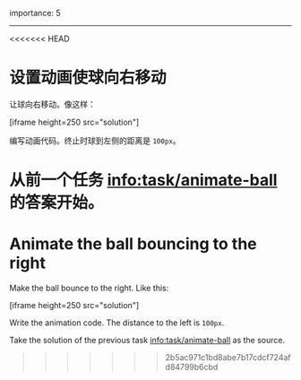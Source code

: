 importance: 5

---

<<<<<<< HEAD
# 设置动画使球向右移动

让球向右移动。像这样：

[iframe height=250 src="solution"]

编写动画代码。终止时球到左侧的距离是 `100px`。

从前一个任务 <info:task/animate-ball> 的答案开始。
=======
# Animate the ball bouncing to the right

Make the ball bounce to the right. Like this:

[iframe height=250 src="solution"]

Write the animation code. The distance to the left is `100px`.

Take the solution of the previous task <info:task/animate-ball> as the source.
>>>>>>> 2b5ac971c1bd8abe7b17cdcf724afd84799b6cbd
